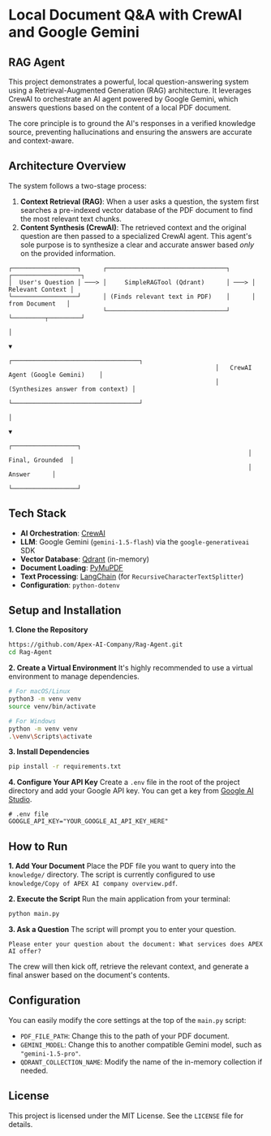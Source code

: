 # Local Document Q&A with CrewAI and Google Gemini 
## RAG Agent

This project demonstrates a powerful, local question-answering system using a Retrieval-Augmented Generation (RAG) architecture. It leverages CrewAI to orchestrate an AI agent powered by Google Gemini, which answers questions based on the content of a local PDF document.

The core principle is to ground the AI's responses in a verified knowledge source, preventing hallucinations and ensuring the answers are accurate and context-aware.

## Architecture Overview

The system follows a two-stage process:

1.  **Context Retrieval (RAG)**: When a user asks a question, the system first searches a pre-indexed vector database of the PDF document to find the most relevant text chunks.
2.  **Content Synthesis (CrewAI)**: The retrieved context and the original question are then passed to a specialized CrewAI agent. This agent's sole purpose is to synthesize a clear and accurate answer based *only* on the provided information.

```
┌──────────────────┐      ┌─────────────────────────────────┐      ┌───────────────────┐
│  User's Question │ ───> │     SimpleRAGTool (Qdrant)      │ ───> │  Relevant Context │
└──────────────────┘      │ (Finds relevant text in PDF)    │      │   from Document   │
                          └─────────────────────────────────┘      └─────────┬─────────┘
                                                                           │
                                                                           ▼
                                                         ┌───────────────────────────────────┐
                                                         │   CrewAI Agent (Google Gemini)    │
                                                         │ (Synthesizes answer from context) │
                                                         └───────────────────────────────────┘
                                                                           │
                                                                           ▼
                                                                  ┌──────────────────┐
                                                                  │ Final, Grounded  │
                                                                  │      Answer      │
                                                                  └──────────────────┘
```

## Tech Stack

*   **AI Orchestration**: [CrewAI](https://www.crewai.com/)
*   **LLM**: Google Gemini (`gemini-1.5-flash`) via the `google-generativeai` SDK
*   **Vector Database**: [Qdrant](https://qdrant.tech/) (in-memory)
*   **Document Loading**: [PyMuPDF](https://pymupdf.readthedocs.io/en/latest/)
*   **Text Processing**: [LangChain](https://www.langchain.com/) (for `RecursiveCharacterTextSplitter`)
*   **Configuration**: `python-dotenv`

## Setup and Installation

**1. Clone the Repository**
```bash
https://github.com/Apex-AI-Company/Rag-Agent.git
cd Rag-Agent
```

**2. Create a Virtual Environment**
It's highly recommended to use a virtual environment to manage dependencies.
```bash
# For macOS/Linux
python3 -m venv venv
source venv/bin/activate

# For Windows
python -m venv venv
.\venv\Scripts\activate
```

**3. Install Dependencies**
```bash
pip install -r requirements.txt
```

**4. Configure Your API Key**
Create a `.env` file in the root of the project directory and add your Google API key. You can get a key from [Google AI Studio](https://aistudio.google.com/app/apikey).

```env
# .env file
GOOGLE_API_KEY="YOUR_GOOGLE_AI_API_KEY_HERE"
```

## How to Run

**1. Add Your Document**
Place the PDF file you want to query into the `knowledge/` directory. The script is currently configured to use `knowledge/Copy of APEX AI company overview.pdf`.

**2. Execute the Script**
Run the main application from your terminal:
```bash
python main.py
```

**3. Ask a Question**
The script will prompt you to enter your question.
```
Please enter your question about the document: What services does APEX AI offer?
```

The crew will then kick off, retrieve the relevant context, and generate a final answer based on the document's contents.

## Configuration

You can easily modify the core settings at the top of the `main.py` script:

*   `PDF_FILE_PATH`: Change this to the path of your PDF document.
*   `GEMINI_MODEL`: Change this to another compatible Gemini model, such as `"gemini-1.5-pro"`.
*   `QDRANT_COLLECTION_NAME`: Modify the name of the in-memory collection if needed.

## License

This project is licensed under the MIT License. See the `LICENSE` file for details.


